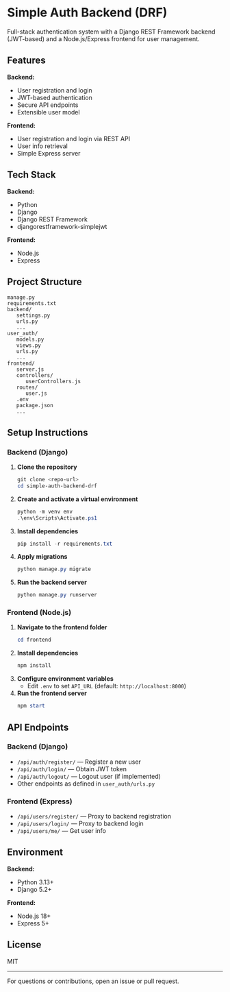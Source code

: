 # Simple Auth Backend (DRF)

Full-stack authentication system with a Django REST Framework backend (JWT-based) and a Node.js/Express frontend for user management.

## Features

**Backend:**

- User registration and login
- JWT-based authentication
- Secure API endpoints
- Extensible user model

**Frontend:**

- User registration and login via REST API
- User info retrieval
- Simple Express server

## Tech Stack

**Backend:**

- Python
- Django
- Django REST Framework
- djangorestframework-simplejwt

**Frontend:**

- Node.js
- Express

## Project Structure

```
manage.py
requirements.txt
backend/
   settings.py
   urls.py
   ...
user_auth/
   models.py
   views.py
   urls.py
   ...
frontend/
   server.js
   controllers/
      userControllers.js
   routes/
      user.js
   .env
   package.json
   ...
```

## Setup Instructions

### Backend (Django)

1. **Clone the repository**
   ```powershell
   git clone <repo-url>
   cd simple-auth-backend-drf
   ```
2. **Create and activate a virtual environment**
   ```powershell
   python -m venv env
   .\env\Scripts\Activate.ps1
   ```
3. **Install dependencies**
   ```powershell
   pip install -r requirements.txt
   ```
4. **Apply migrations**
   ```powershell
   python manage.py migrate
   ```
5. **Run the backend server**
   ```powershell
   python manage.py runserver
   ```

### Frontend (Node.js)

1. **Navigate to the frontend folder**
   ```powershell
   cd frontend
   ```
2. **Install dependencies**
   ```powershell
   npm install
   ```
3. **Configure environment variables**
   - Edit `.env` to set `API_URL` (default: `http://localhost:8000`)
4. **Run the frontend server**
   ```powershell
   npm start
   ```

## API Endpoints

### Backend (Django)

- `/api/auth/register/` — Register a new user
- `/api/auth/login/` — Obtain JWT token
- `/api/auth/logout/` — Logout user (if implemented)
- Other endpoints as defined in `user_auth/urls.py`

### Frontend (Express)

- `/api/users/register/` — Proxy to backend registration
- `/api/users/login/` — Proxy to backend login
- `/api/users/me/` — Get user info

## Environment

**Backend:**

- Python 3.13+
- Django 5.2+

**Frontend:**

- Node.js 18+
- Express 5+

## License

MIT

---

For questions or contributions, open an issue or pull request.
